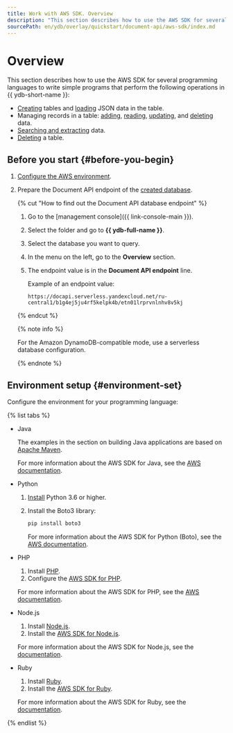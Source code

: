 ```yaml
---
title: Work with AWS SDK. Overview
description: "This section describes how to use the AWS SDK for several programming languages to write simple programs that perform the following operations in YDB."
sourcePath: en/ydb/overlay/quickstart/document-api/aws-sdk/index.md
---
```


# Overview

This section describes how to use the AWS SDK for several programming languages to write simple programs that perform the following operations in {{ ydb-short-name }}:

* [Creating](create-table.md) tables and [loading](load-data.md) JSON data in the table.
* Managing records in a table: [adding](create-item.md), [reading](read-item.md), [updating](update-item.md), and [deleting](delete-item.md) data.
* [Searching and extracting](query-and-scan.md) data.
* [Deleting](delete-table.md) a table.

## Before you start {#before-you-begin}

1. [Configure the AWS environment](../aws-setup.md).
1. Prepare the Document API endpoint of the [created database](../../create-db.md).

    {% cut "How to find out the Document API database endpoint" %}

    1. Go to the [management console]({{ link-console-main }}).
    1. Select the folder and go to **{{ ydb-full-name }}**.
    1. Select the database you want to query.
    1. In the menu on the left, go to the **Overview** section.
    1. The endpoint value is in the **Document API endpoint** line.

        Example of an endpoint value:

        ```text
        https://docapi.serverless.yandexcloud.net/ru-central1/b1g4ej5ju4rf5kelpk4b/etn01lrprvnlnhv8v5kj
        ```

    {% endcut %}

    {% note info %}

    For the Amazon DynamoDB-compatible mode, use a serverless database configuration.

    {% endnote %}

## Environment setup {#environment-set}

Configure the environment for your programming language:

{% list tabs %}

- Java

  The examples in the section on building Java applications are based on [Apache Maven](https://maven.apache.org/).

  For more information about the AWS SDK for Java, see the [AWS documentation](https://aws.amazon.com/ru/sdk-for-java/).

- Python

  1. [Install](https://www.python.org/downloads/) Python 3.6 or higher.
  1. Install the Boto3 library:

      ```bash
      pip install boto3
      ```

      For more information about the AWS SDK for Python (Boto), see the [AWS documentation](https://aws.amazon.com/sdk-for-python/).

- PHP

  1. Install [PHP](https://www.php.net/).
  1. Configure the [AWS SDK for PHP](https://docs.aws.amazon.com/sdk-for-php/v3/developer-guide/getting-started_installation.html).

  For more information about the AWS SDK for PHP, see the [AWS documentation](https://aws.amazon.com/sdk-for-php/).

- Node.js

  1. Install [Node.js](https://nodejs.org/ru/).
  1. Install the [AWS SDK for Node.js](https://docs.aws.amazon.com/sdk-for-javascript/v2/developer-guide/installing-jssdk.html).

  For more information about the AWS SDK for Node.js, see the [documentation](https://aws.amazon.com/sdk-for-node-js/).

- Ruby

  1. Install [Ruby](https://www.ruby-lang.org/en/documentation/installation/).
  1. Install the [AWS SDK for Ruby](https://docs.aws.amazon.com/sdk-for-ruby/v3/developer-guide/setup-install.html).

  For more information about the AWS SDK for Ruby, see the [documentation](https://aws.amazon.com/sdk-for-ruby/).

{% endlist %}

